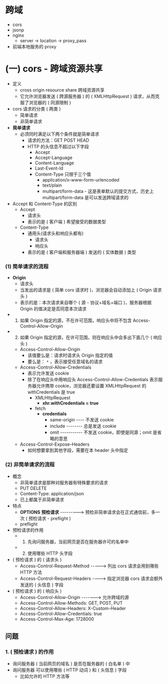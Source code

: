 # 跨域

- cors
- jsonp
- nginx
  - server -> location -> proxy_pass
- 前端本地服务的 proxy

# (一) cors - 跨域资源共享

- 定义
  - cross origin resource share 跨域资源共享
  - 它允许浏览器发送 ( 跨源服务器 ) 的 ( XMLHttpRequest ) 请求，从而克服了浏览器的 ( 同源限制 )
- cors 请求的分类 ( 两类 )
  - 简单请求
  - 非简单请求
- **简单请求**
  - 必须同时满足以下两个条件就是简单请求
    - 请求的方法：GET POST HEAD
    - HTTP 的头信息不超过以下字段
      - Accept
      - Accept-Language
      - Content-Language
      - Last-Event-Id
      - Content-Type 只限于三个值
        - application/x-www-form-urlencoded
        - text/plain
        - multipart/form-data - 这是表单默认的提交方式，历史上 multipart/form-data 是可以发送跨域请求的
- Accept 和 Content-Type 的区别
  - Accept
    - 请求头
    - 表示的是 ( 客户端 ) 希望接受的数据类型
  - Content-Type
    - 通用头(请求头和响应头都有)
      - 请求头
      - 响应头
    - 表示的是 ( 客户端和服务器端 ) 发送的 ( 实体数据 ) 类型

### (1) 简单请求的流程

- **Origin**
  - 请求头
  - 当发出的请求是 ( 简单 cors 请求时 )，浏览器会自动添加上 ( Origin 请求头 )
  - 表示的是：本次请求来自哪个 ( 源 - 协议+域名+端口 )，服务器根据 Origin 的值决定是否同意本次请求
- 1. 如果 Origin 指定的源，不在许可范围，响应头中将不包含 Access-Control-Allow-Origin
- 2. 如果 Origin 指定的源，在许可范围，则在响应头中会多出下面几个 ( 响应头 )
  - Access-Control-Allow-Origin
    - 该值要么是：请求时请求头 Origin 指定的值
    - 要么是： `*` ，表示接受任意域名的请求
  - Access-Control-Allow-Credentials
    - 表示允许发送 cookie
    - 除了在响应头中用响应头 Access-Control-Allow-Credentials 表示服务器允许携带 cookie，浏览器还要设置 XMLHttpRequest 的 withCredentials 是 true
      - XMLHttpRequest
        - **xhr.withCredentials = true**
      - fetch
        - **credentials**
          - same-origin ---- 不发送 cookie
          - include -------- 总是发送 cookie
          - omit ----------- 不发送 cookie，即使是同源；omit 是省略的意思
  - Access-Control-Expose-Headers
    - 如何想要拿到其他字段，需要在本 header 头中指定

### (2) 非简单请求的流程

- 概念
  - 非简单请求是那种对服务器有特殊要求的请求
  - PUT DELETE
  - Content-Type: application/json
  - 已上都属于非简单请求
- 特点
  - **OPTIONS** **预检请求** ---------> 预检非简单请求会在正式通信前，多一次 ( 预检请求 - preflight )
  - preflight
- 预检请求的作用
  - 1. 先询问服务器，当前网页是否在服务器许可的名单中
  - 2. 使用哪些 HTTP 头字段
- ( 预检请求 ) 的 ( 请求头 )
  - Access-Control-Request-Method -----> 列出 cors 请求会用到哪些 HTTP 方法
  - Access-Control-Request-Headers ----> 指定浏览器 cors 请求会额外发送的 ( 头信息 ) 字段
- ( 预检请求 ) 的 ( 响应头 )
  - Access-Control-Allow-Origin -------> 允许跨域的源
  - Access-Control-Allow-Methods: GET, POST, PUT
  - Access-Control-Allow-Headers: X-Custom-Header
  - Access-Control-Allow-Credentials: true
  - Access-Control-Max-Age: 1728000

## 问题

### 1. ( 预检请求 ) 的作用

- 询问服务器 ( 当前网页的域名 ) 是否在服务器的 ( 白名单 ) 中
- 询问服务器 可以使用哪些 ( HTTP 动词 ) 和 ( 头信息 ) 字段
  - 比如允许的 HTTP 方法等
